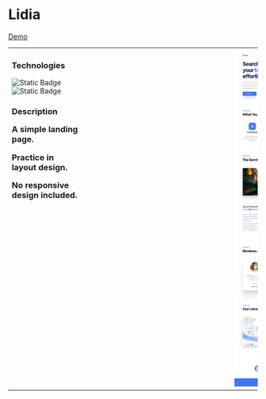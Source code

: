 # Lidia
[Demo](https://pvlchupryna.github.io/Lidia/)

<table>
    <tr>
        <td valign="top" style="vertical-align: top;">
            <h3>Technologies</h3>
            <p>
              <img alt="Static Badge" src="https://img.shields.io/badge/HTML-%23E34F26?style=for-the-        badge&logo=html5&logoColor=white&logoSize=auto">
              <img alt="Static Badge" src="https://img.shields.io/badge/CSS3-%231572B6?style=for-the-badge&logo=css3&logoColor=white&logoSize=auto">
            </p>
            <h3>Description</р>
            <div>
                <p>A simple landing page.</p>
                <p>Practice in layout design.</p>
                <p>No responsive design included.</p>
            </div>
        </td>
        <td style="margin-left: 200px;">
            <img style="margin-left: 300px;" width="200" src="./docs/IMG/Lidia-demo.jpeg" alt="demo">
        </td>
    </tr>
</table>

